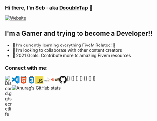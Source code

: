 ### Hi there, I'm Seb - aka [DooubleTap][website] 👋

[![Website](https://img.shields.io/website?label=https://gg.distyle.xyz&style=for-the-badge&url=https://gg.distyle.xyz/)](https://gg.distyle.xyz/)

## I'm a Gamer and trying to become a Developer!!

- 🌱 I’m currently learning everything FiveM Related! 🤣
- 👯 I’m looking to collaborate with other content creators
- 🥅 2021 Goals: Contribute more to amazing Fivem resources

### Connect with me:

[<img align="left" alt="Discord.gg/secretlife" width="22px" src="https://cdn.jsdelivr.net/npm/simple-icons@v3/icons/discord.svg" />][Discord]

[<img align="left" alt="Visual Studio Code" width="26px" src="https://raw.githubusercontent.com/github/explore/80688e429a7d4ef2fca1e82350fe8e3517d3494d/topics/visual-studio-code/visual-studio-code.png" />]
[<img align="left" alt="HTML5" width="26px" src="https://raw.githubusercontent.com/github/explore/80688e429a7d4ef2fca1e82350fe8e3517d3494d/topics/html/html.png" />]
[<img align="left" alt="CSS3" width="26px" src="https://raw.githubusercontent.com/github/explore/80688e429a7d4ef2fca1e82350fe8e3517d3494d/topics/css/css.png" />]
[<img align="left" alt="JavaScript" width="26px" src="https://raw.githubusercontent.com/github/explore/80688e429a7d4ef2fca1e82350fe8e3517d3494d/topics/javascript/javascript.png" />]
[<img align="left" alt="MySQL" width="26px" src="https://raw.githubusercontent.com/github/explore/80688e429a7d4ef2fca1e82350fe8e3517d3494d/topics/mysql/mysql.png" />]
[<img align="left" alt="Git" width="26px" src="https://raw.githubusercontent.com/github/explore/80688e429a7d4ef2fca1e82350fe8e3517d3494d/topics/git/git.png" />]
[<img align="left" alt="GitHub" width="26px" src="https://raw.githubusercontent.com/github/explore/78df643247d429f6cc873026c0622819ad797942/topics/github/github.png" />]

![Anurag's GitHub stats](https://github-readme-stats.vercel.app/api?username=DooubleTap&show_icons=true&theme=radical)

[website]: http://seb7.ca
[Discord]: http://discord.gg/secretlife
